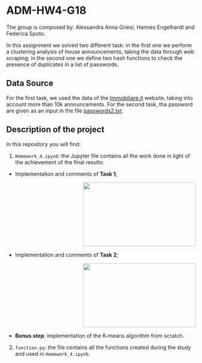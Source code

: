 # ADM-HW4-G18

The group is composed by: Alessandra Anna Griesi, Hannes Engelhardt and Federica Spoto.

In this assignment we solved two different task: in the first one we perform a clustering analysis of house announcements, taking the data through web scraping; in the second one we define two hash functions to check the presence of duplicates in a list of passwords.

## Data Source
For the first task, we used the data of the [Immobiliare.it](https://www.immobiliare.it/) website, taking into account more than 10k announcements. 
For the second task, tha password are given as an input in the file [passwords2.txt](https://drive.google.com/file/d/1wTmOU-yqk4qdQYg42AquhzgpNGrRA96d/view).

## Description of the project
In this repository you will find:
1. `Homework_4.ipynb`: 
the Jupyter file contains all the work done in light of the achievement of the final results:

  - Implementation and comments of **Task 1**;
  
  <p align="right">
  <img width="300" height="170" src="https://media-cdn.tripadvisor.com/media/photo-s/01/c7/4f/ae/wellness-hotel-schoenblick.jpg">
</p>
  
  - Implementation and comments of **Task 2**;
  
  <p align="right">
  <img width="300" height="170" src="https://encrypted-tbn0.gstatic.com/images?q=tbn:ANd9GcTdeKK6XHCNbYRya6C6IlLb9VOKymdAQy3uWuiJjVlQu_HTuduj">
</p>
  
  - **Bonus step**: implementation of the K-means algorithm from scratch.
  
2. `function.py`:
the file contains all the functions created during the study and used in `Homework_4.ipynb`.
